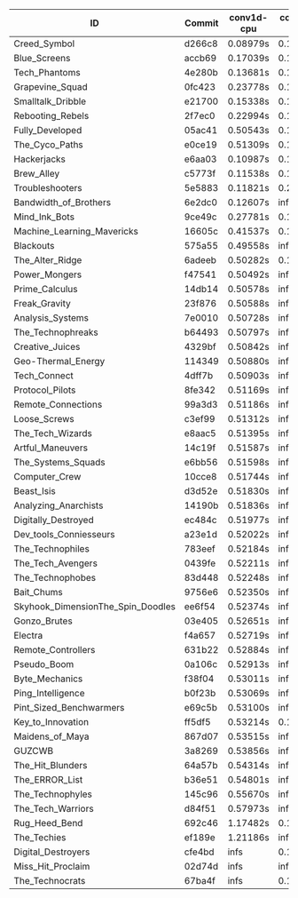 |ID|Commit|conv1d-cpu|conv1d-gpu|DWSPConv2D-gpu|gemm-gpu|avg|
|-|-|-|-|-|-|-|
|Creed_Symbol|d266c8|0.08979s|0.13017s|3.17950s|1.92991s|1.33234s|
|Blue_Screens|accb69|0.17039s|0.13983s|3.05787s|2.02944s|1.34938s|
|Tech_Phantoms|4e280b|0.13681s|0.15446s|3.06795s|2.04259s|1.35045s|
|Grapevine_Squad|0fc423|0.23778s|0.16164s|3.21688s|1.88348s|1.37495s|
|Smalltalk_Dribble|e21700|0.15338s|0.14931s|3.14140s|2.11505s|1.38978s|
|Rebooting_Rebels|2f7ec0|0.22994s|0.12569s|3.17068s|2.05107s|1.39435s|
|Fully_Developed|05ac41|0.50543s|0.15471s|3.24340s|2.27948s|1.54575s|
|The_Cyco_Paths|e0ce19|0.51309s|0.16237s|3.04194s|4.55042s|2.06695s|
|Hackerjacks|e6aa03|0.10987s|0.13762s|infs|2.05492s|infs|
|Brew_Alley|c5773f|0.11538s|0.13760s|infs|4.56471s|infs|
|Troubleshooters|5e5883|0.11821s|0.20861s|infs|2.33131s|infs|
|Bandwidth_of_Brothers|6e2dc0|0.12607s|infs|infs|2.17080s|infs|
|Mind_Ink_Bots|9ce49c|0.27781s|0.12409s|infs|4.54390s|infs|
|Machine_Learning_Mavericks|16605c|0.41537s|0.13420s|infs|infs|infs|
|Blackouts|575a55|0.49558s|infs|infs|4.67393s|infs|
|The_Alter_Ridge|6adeeb|0.50282s|0.17027s|infs|4.52769s|infs|
|Power_Mongers|f47541|0.50492s|infs|infs|4.59348s|infs|
|Prime_Calculus|14db14|0.50578s|infs|infs|4.57450s|infs|
|Freak_Gravity|23f876|0.50588s|infs|infs|4.58397s|infs|
|Analysis_Systems|7e0010|0.50728s|infs|infs|4.59533s|infs|
|The_Technophreaks|b64493|0.50797s|infs|infs|4.66405s|infs|
|Creative_Juices|4329bf|0.50842s|infs|infs|4.58331s|infs|
|Geo-Thermal_Energy|114349|0.50880s|infs|infs|4.61675s|infs|
|Tech_Connect|4dff7b|0.50903s|infs|infs|4.68703s|infs|
|Protocol_Pilots|8fe342|0.51169s|infs|infs|4.57904s|infs|
|Remote_Connections|99a3d3|0.51186s|infs|infs|4.59566s|infs|
|Loose_Screws|c3ef99|0.51312s|infs|infs|4.71917s|infs|
|The_Tech_Wizards|e8aac5|0.51395s|infs|infs|4.57870s|infs|
|Artful_Maneuvers|14c19f|0.51587s|infs|infs|4.70158s|infs|
|The_Systems_Squads|e6bb56|0.51598s|infs|infs|4.57923s|infs|
|Computer_Crew|10cce8|0.51744s|infs|infs|4.68415s|infs|
|Beast_Isis|d3d52e|0.51830s|infs|infs|4.58201s|infs|
|Analyzing_Anarchists|14190b|0.51836s|infs|infs|4.59736s|infs|
|Digitally_Destroyed|ec484c|0.51977s|infs|infs|4.58660s|infs|
|Dev_tools_Conniesseurs|a23e1d|0.52022s|infs|infs|4.57380s|infs|
|The_Technophiles|783eef|0.52184s|infs|infs|4.61198s|infs|
|The_Tech_Avengers|0439fe|0.52211s|infs|infs|4.68338s|infs|
|The_Technophobes|83d448|0.52248s|infs|infs|4.58265s|infs|
|Bait_Chums|9756e6|0.52350s|infs|infs|4.64656s|infs|
|Skyhook_DimensionThe_Spin_Doodles|ee6f54|0.52374s|infs|infs|4.59824s|infs|
|Gonzo_Brutes|03e405|0.52651s|infs|infs|4.64519s|infs|
|Electra|f4a657|0.52719s|infs|infs|4.57121s|infs|
|Remote_Controllers|631b22|0.52884s|infs|infs|4.61061s|infs|
|Pseudo_Boom|0a106c|0.52913s|infs|infs|4.70143s|infs|
|Byte_Mechanics|f38f04|0.53011s|infs|infs|4.65683s|infs|
|Ping_Intelligence|b0f23b|0.53069s|infs|infs|4.58942s|infs|
|Pint_Sized_Benchwarmers|e69c5b|0.53100s|infs|infs|4.63979s|infs|
|Key_to_Innovation|ff5df5|0.53214s|0.17227s|infs|4.64134s|infs|
|Maidens_of_Maya|867d07|0.53515s|infs|infs|4.59911s|infs|
|GUZCWB|3a8269|0.53856s|infs|infs|4.57202s|infs|
|The_Hit_Blunders|64a57b|0.54314s|infs|infs|4.69399s|infs|
|The_ERROR_List|b36e51|0.54801s|infs|infs|4.68374s|infs|
|The_Technophyles|145c96|0.55670s|infs|infs|4.58708s|infs|
|The_Tech_Warriors|d84f51|0.57973s|infs|infs|4.63221s|infs|
|Rug_Heed_Bend|692c46|1.17482s|0.11139s|infs|4.60890s|infs|
|The_Techies|ef189e|1.21186s|infs|infs|4.59907s|infs|
|Digital_Destroyers|cfe4bd|infs|0.14855s|3.17390s|2.10456s|infs|
|Miss_Hit_Proclaim|02d74d|infs|infs|infs|4.67517s|infs|
|The_Technocrats|67ba4f|infs|0.15347s|3.13940s|5.79127s|infs|
